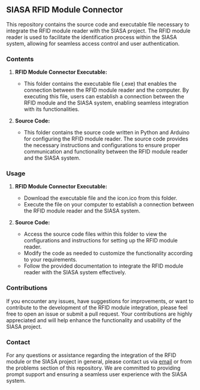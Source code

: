 ## SIASA RFID Module Connector

This repository contains the source code and executable file necessary to integrate the RFID module reader with the SIASA project. The RFID module reader is used to facilitate the identification process within the SIASA system, allowing for seamless access control and user authentication.

### Contents

1. **RFID Module Connector Executable:**
   - This folder contains the executable file (.exe) that enables the connection between the RFID module reader and the computer. By executing this file, users can establish a connection between the RFID module and the SIASA system, enabling seamless integration with its functionalities.

2. **Source Code:**
   - This folder contains the source code written in Python and Arduino for configuring the RFID module reader. The source code provides the necessary instructions and configurations to ensure proper communication and functionality between the RFID module reader and the SIASA system.

### Usage

1. **RFID Module Connector Executable:**
   - Download the executable file and the icon.ico from this folder.
   - Execute the file on your computer to establish a connection between the RFID module reader and the SIASA system.

2. **Source Code:**
   - Access the source code files within this folder to view the configurations and instructions for setting up the RFID module reader.
   - Modify the code as needed to customize the functionality according to your requirements.
   - Follow the provided documentation to integrate the RFID module reader with the SIASA system effectively.

### Contributions

If you encounter any issues, have suggestions for improvements, or want to contribute to the development of the RFID module integration, please feel free to open an issue or submit a pull request. Your contributions are highly appreciated and will help enhance the functionality and usability of the SIASA project.

### Contact

For any questions or assistance regarding the integration of the RFID module or the SIASA project in general, please contact us via [email](crisfer.montejo2320@gmail.com) or from the problems section of this repository. We are committed to providing prompt support and ensuring a seamless user experience with the SIASA system.

